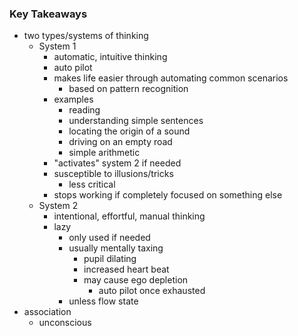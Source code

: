 ### Key Takeaways
+ two types/systems of thinking
	+ System 1
		+ automatic, intuitive thinking
		+ auto pilot
		+ makes life easier through automating common scenarios
			+ based on pattern recognition
		+ examples
			+ reading
			+ understanding simple sentences
			+ locating the origin of a sound
			+ driving on an empty road
			+ simple arithmetic
		+ "activates" system 2 if needed
		+ susceptible to illusions/tricks
			+ less critical
		+ stops working if completely focused on something else
	+ System 2
		+ intentional, effortful, manual thinking
		+ lazy
			+ only used if needed
			+ usually mentally taxing
				+ pupil dilating
				+ increased heart beat
				+ may cause ego depletion
					+ auto pilot once exhausted
			+ unless flow state
+ association
	+ unconscious 